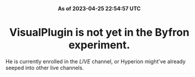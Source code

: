 <p align="center"><strong>As of 2023-04-25 22:54:57 UTC</strong></p>
<h1 align="center">VisualPlugin is not yet in the Byfron experiment.</h1>
He is currently enrolled in the *LIVE* channel, or Hyperion might've already seeped into other live channels.